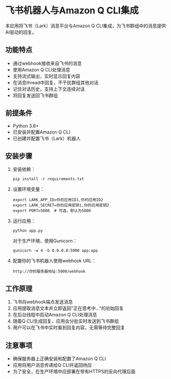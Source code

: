 # 飞书机器人与Amazon Q CLI集成

本应用将飞书（Lark）消息平台与Amazon Q CLI集成，为飞书群组中的消息提供AI驱动的回复。

## 功能特点

- 通过webhook接收来自飞书的消息
- 使用Amazon Q CLI处理消息
- 支持流式输出，实时显示回复内容
- 在消息thread中回复，不干扰群组其他对话
- 记住对话历史，支持上下文连续对话
- 将回复发送回飞书群组

## 前提条件

- Python 3.8+
- 已安装并配置Amazon Q CLI
- 已创建并配置飞书（Lark）机器人

## 安装步骤

1. 安装依赖：
   ```
   pip install -r requirements.txt
   ```

2. 设置环境变量：
   ```
   export LARK_APP_ID=你的应用ID1,你的应用ID2
   export LARK_SECRET=你的应用密钥1,你的应用密钥2
   export PORT=5000  # 可选，默认为5000
   ```

3. 运行应用：
   ```
   python app.py
   ```

   对于生产环境，使用Gunicorn：
   ```
   gunicorn -w 4 -b 0.0.0.0:5000 app:app
   ```

4. 配置你的飞书机器人使用webhook URL：
   ```
   http://你的服务器地址:5000/webhook
   ```

## 工作原理

1. 飞书向webhook端点发送消息
2. 应用提取消息文本并立即返回"正在思考中..."的初始回复
3. 在后台线程中启动Amazon Q CLI处理消息
4. 随着Q CLI生成回复，应用会分批实时发送到飞书群组
5. 用户可以在飞书中实时看到回复内容，无需等待完整回复

## 注意事项

- 确保服务器上正确安装和配置了Amazon Q CLI
- 应用将用户消息传递给Q CLI并返回响应
- 为了安全，在生产环境中应部署在带有HTTPS的反向代理后面
